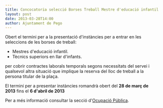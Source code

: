 ```yaml
---
title: Concocatoria selecció Borses Treball Mestre d'educació infantil i Tècnic superior en llar d'infants
layout: post
date: 2013-03-28T14:00
author: Ajuntament de Pego
---
```

Obert el termini per a la presentació d'instàncies per a entrar en les seleccions de les borses de treball:

* Mestres d'educació infantil.
* Tècnics superiors en llar d'infants.

per cobrir contractes laborals temporals segons necessitats del servei i qualsevol altra situació que implique la reserva del lloc de treball a la persona titular de la plaça.

El termini per a presentar instàncies romandrà obert del **28 de març de 2013** fins el **6 d'abril de 2013**

Per a més informació consultar la secció d'[Ocupació Pública](/serveis/ocupacio-publica.html).